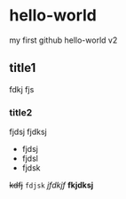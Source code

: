 # hello-world
my first github hello-world v2
## title1
fdkj
fjs
### title2
fjdsj
fjdksj

* fjdsj
* fjdsl
* fjdsk

~~kdfj~~   `fdjsk`     *jfdkjf*   **fkjdksj**
